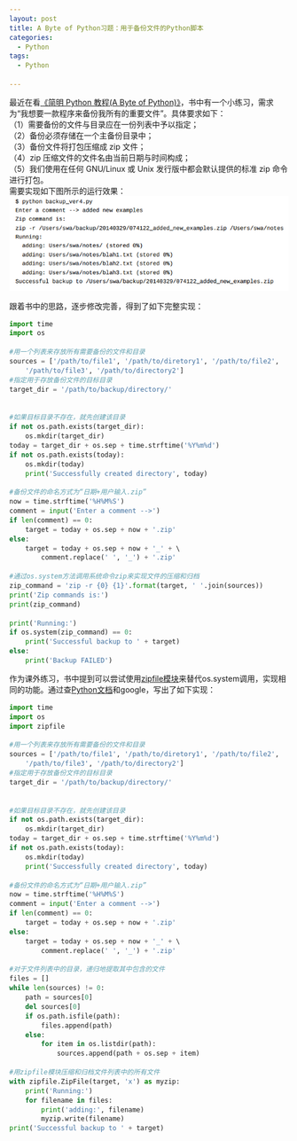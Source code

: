 ```yaml
---
layout: post
title: A Byte of Python习题：用于备份文件的Python脚本
categories:
  - Python
tags:
  - Python
  
---
```



最近在看[《简明 Python 教程(A Byte of Python)》](https://python.swaroopch.com/)，书中有一个小练习，需求为“我想要一款程序来备份我所有的重要文件”。具体要求如下：  
（1）需要备份的文件与目录应在一份列表中予以指定；  
（2）备份必须存储在一个主备份目录中；  
（3）备份文件将打包压缩成 zip 文件；  
（4）zip 压缩文件的文件名由当前日期与时间构成；  
（5）我们使用在任何 GNU/Linux 或 Unix 发行版中都会默认提供的标准 zip 命令进行打包。  
需要实现如下图所示的运行效果：
![effect](/assets/image/20180313_effect_backup.png)


跟着书中的思路，逐步修改完善，得到了如下完整实现：

```python
import time  
import os  
  
#用一个列表来存放所有需要备份的文件和目录  
sources = ['/path/to/file1', '/path/to/diretory1', '/path/to/file2',  
    '/path/to/file3', '/path/to/directory2']  
#指定用于存放备份文件的目标目录  
target_dir = '/path/to/backup/directory/'  
  
  
#如果目标目录不存在，就先创建该目录  
if not os.path.exists(target_dir):  
    os.mkdir(target_dir)  
today = target_dir + os.sep + time.strftime('%Y%m%d')  
if not os.path.exists(today):  
    os.mkdir(today)  
    print('Successfully created directory', today)  
  
#备份文件的命名方式为“日期+用户输入.zip”  
now = time.strftime('%H%M%S')  
comment = input('Enter a comment -->')  
if len(comment) == 0:  
    target = today + os.sep + now + '.zip'  
else:  
    target = today + os.sep + now + '_' + \  
        comment.replace(' ', '_') + '.zip'  
  
#通过os.system方法调用系统命令zip来实现文件的压缩和归档  
zip_command = 'zip -r {0} {1}'.format(target, ' '.join(sources))  
print('Zip commands is:')  
print(zip_command)  
  
print('Running:')  
if os.system(zip_command) == 0:  
    print('Successful backup to ' + target)  
else:  
    print('Backup FAILED')  
```

作为课外练习，书中提到可以尝试使用[zipfile模块](https://docs.python.org/3/library/zipfile.html)来替代os.system调用，实现相同的功能。通过查[Python文档](https://docs.python.org/3/library/)和google，写出了如下实现：

```python
import time  
import os  
import zipfile  
  
#用一个列表来存放所有需要备份的文件和目录  
sources = ['/path/to/file1', '/path/to/diretory1', '/path/to/file2',  
    '/path/to/file3', '/path/to/directory2']  
#指定用于存放备份文件的目标目录  
target_dir = '/path/to/backup/directory/'  
  
  
#如果目标目录不存在，就先创建该目录  
if not os.path.exists(target_dir):  
    os.mkdir(target_dir)  
today = target_dir + os.sep + time.strftime('%Y%m%d')  
if not os.path.exists(today):  
    os.mkdir(today)  
    print('Successfully created directory', today)  
  
#备份文件的命名方式为“日期+用户输入.zip”  
now = time.strftime('%H%M%S')  
comment = input('Enter a comment -->')  
if len(comment) == 0:  
    target = today + os.sep + now + '.zip'  
else:  
    target = today + os.sep + now + '_' + \  
        comment.replace(' ', '_') + '.zip'  
  
#对于文件列表中的目录，递归地提取其中包含的文件  
files = []  
while len(sources) != 0:  
    path = sources[0]  
    del sources[0]  
    if os.path.isfile(path):  
        files.append(path)  
    else:  
        for item in os.listdir(path):  
            sources.append(path + os.sep + item)  
  
#用zipfile模块压缩和归档文件列表中的所有文件  
with zipfile.ZipFile(target, 'x') as myzip:  
    print('Running:')  
    for filename in files:  
        print('adding:', filename)  
        myzip.write(filename)  
print('Successful backup to ' + target)  
```